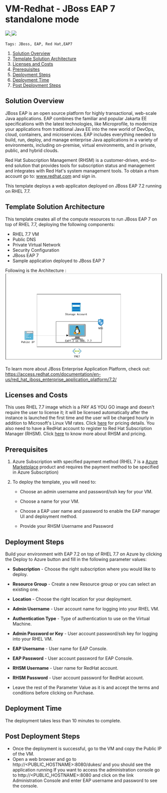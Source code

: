 # VM-Redhat - JBoss EAP 7 standalone mode
<a href="https://portal.azure.com/#create/Microsoft.Template/uri/https%3A%2F%2Fraw.githubusercontent.com%2FSpektraSystems%2Fredhat-mw-cloud-quickstart%2Fmaster%2Fjboss-eap-standalone-rhel8%2Fazuredeploy.json" target="_blank">
    <img src="http://azuredeploy.net/deploybutton.png"/>
</a>
<a href="http://armviz.io/#/?load=https%3A%2F%2Fraw.githubusercontent.com%2FMicrosoft%2Fredhat-mw-cloud-quickstart%2Fmaster%2Fjboss-eap-standalone-rhel7%2Fazuredeploy.json" target="_blank">
    <img src="http://armviz.io/visualizebutton.png"/>
</a>

`Tags: JBoss, EAP, Red Hat,EAP7`

<!-- TOC -->

1. [Solution Overview ](#solution-overview)
2. [Template Solution Architecture ](#template-solution-architecture)
3. [Licenses and Costs ](#licenses-and-costs)
4. [Prerequisites](#prerequisites)
5. [Deployment Steps](#deployment-steps)
6. [Deployment Time](#deployment-time)
7. [Post Deployment Steps](#post-deployment-steps)

<!-- /TOC -->

## Solution Overview

JBoss EAP is an open source platform for highly transactional, web-scale Java applications. EAP combines the familiar and popular Jakarta EE specifications with the latest technologies, like Microprofile, to modernize your applications from traditional Java EE into the new world of DevOps, cloud, containers, and microservices. EAP includes everything needed to build, run, deploy, and manage enterprise Java applications in a variety of environments, including on-premise, virtual environments, and in private, public, and hybrid clouds.

Red Hat Subscription Management (RHSM) is a customer-driven, end-to-end solution that provides tools for subscription status and management and integrates with Red Hat's system management tools. To obtain a rhsm account go to: www.redhat.com and sign in.

This template deploys a web applicaton deployed on JBoss EAP 7.2 running on RHEL 7.7.

## Template Solution Architecture
This template creates all of the compute resources to run JBoss EAP 7 on top of RHEL 7.7, deploying the following components:

- RHEL 7.7 VM 
- Public DNS 
- Private Virtual Network 
- Security Configuration 
- JBoss EAP 7
- Sample application deployed to JBoss EAP 7

Following is the Architecture :
<img src="images/RHEL7-EAP-arch.PNG" width="800">

To learn more about JBoss Enterprise Application Platform, check out:
https://access.redhat.com/documentation/en-us/red_hat_jboss_enterprise_application_platform/7.2/

## Licenses and Costs

This uses RHEL 7.7 image which is a PAY AS YOU GO image and doesn't require the user to license it; it will be licensed automatically after the instance is launched the first time and the user will be charged hourly in addition to Microsoft's Linux VM rates.  Click [here](https://azure.microsoft.com/en-us/pricing/details/virtual-machines/linux/#red-hat) for pricing details. You also need to have a RedHat account to register to Red Hat Subscription Manager (RHSM). Click [here](https://access.redhat.com/products/red-hat-subscription-management) to know more about RHSM and pricing.

## Prerequisites

1. Azure Subscription with specified payment method (RHEL 7 is a [Azure Marketplace](https://azuremarketplace.microsoft.com/en-us/marketplace/apps/RedHat.RedHatEnterpriseLinux77-ARM?tab=Overview) product and requires the payment method to be specified in Azure Subscription)

2. To deploy the template, you will need to:

   - Choose an admin username and password/ssh key for your VM.
    
   - Choose a name for your VM.

   - Choose a EAP user name and password to enable the EAP manager UI and deployment method.
    
   - Provide your RHSM Username and Password

## Deployment Steps

Build your environment with EAP 7.2 on top of RHEL 7.7 on Azure by clicking the Deploy to Azure button and fill in the following parameter values:

   - **Subscription** - Choose the right subscription where you would like to deploy.

   - **Resource Group** - Create a new Resource group or you can select an existing one.

   - **Location** - Choose the right location for your deployment.

   - **Admin Username** - User account name for logging into your RHEL VM.
   
   - **Authentication Type** - Type of authentication to use on the Virtual Machine.

   - **Admin Password or Key** - User account password/ssh key for logging into your RHEL VM.

   - **EAP Username** - User name for EAP Console.

   - **EAP Password** - User account password for EAP Console.
    
   - **RHSM Username** - User name for RedHat account.

   - **RHSM Password** - User account password for RedHat account.

   - Leave the rest of the Parameter Value as it is and accept the terms and conditions before clicking on Purchase.
    
## Deployment Time 

The deployment takes less than 10 minutes to complete.

## Post Deployment Steps

- Once the deployment is successful, go to the VM and copy the Public IP of the VM.
- Open a web browser and go to http://<PUBLIC_HOSTNAME>:8080/dukes/ and you should see the application running
If you want to access the administration console go to http://<PUBLIC_HOSTNAME>:8080 and click on the link Administration Console and enter EAP username and password to see the console.
